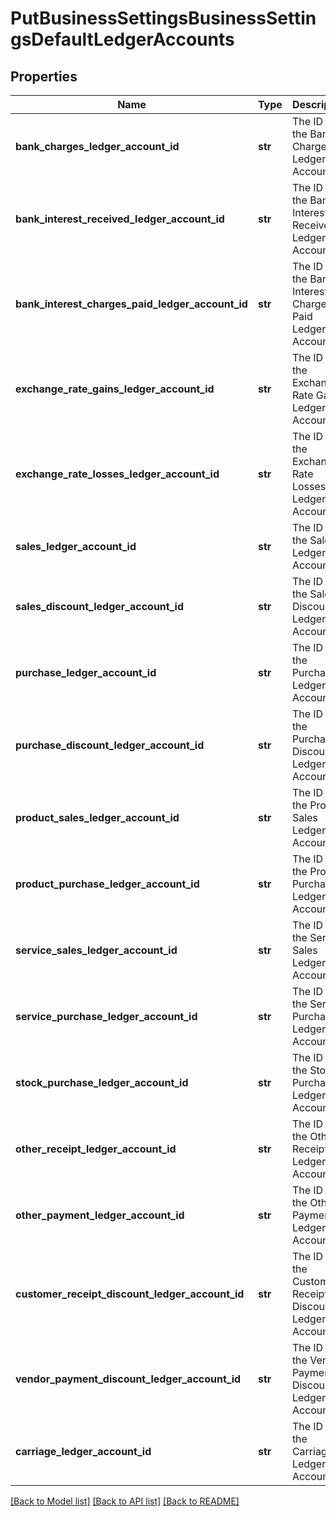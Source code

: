 # PutBusinessSettingsBusinessSettingsDefaultLedgerAccounts

## Properties
Name | Type | Description | Notes
------------ | ------------- | ------------- | -------------
**bank_charges_ledger_account_id** | **str** | The ID of the Bank Charges Ledger Account. | [optional] 
**bank_interest_received_ledger_account_id** | **str** | The ID of the Bank Interest Received Ledger Account. | [optional] 
**bank_interest_charges_paid_ledger_account_id** | **str** | The ID of the Bank Interest Charges Paid Ledger Account. | [optional] 
**exchange_rate_gains_ledger_account_id** | **str** | The ID of the Exchange Rate Gains Ledger Account. | [optional] 
**exchange_rate_losses_ledger_account_id** | **str** | The ID of the Exchange Rate Losses Ledger Account. | [optional] 
**sales_ledger_account_id** | **str** | The ID of the Sales Ledger Account. | [optional] 
**sales_discount_ledger_account_id** | **str** | The ID of the Sales Discount Ledger Account. | [optional] 
**purchase_ledger_account_id** | **str** | The ID of the Purchase Ledger Account. | [optional] 
**purchase_discount_ledger_account_id** | **str** | The ID of the Purchase Discount Ledger Account. | [optional] 
**product_sales_ledger_account_id** | **str** | The ID of the Product Sales Ledger Account. | [optional] 
**product_purchase_ledger_account_id** | **str** | The ID of the Product Purchase Ledger Account. | [optional] 
**service_sales_ledger_account_id** | **str** | The ID of the Service Sales Ledger Account. | [optional] 
**service_purchase_ledger_account_id** | **str** | The ID of the Service Purchase Ledger Account. | [optional] 
**stock_purchase_ledger_account_id** | **str** | The ID of the Stock Purchase Ledger Account. | [optional] 
**other_receipt_ledger_account_id** | **str** | The ID of the Other Receipt Ledger Account. | [optional] 
**other_payment_ledger_account_id** | **str** | The ID of the Other Payment Ledger Account. | [optional] 
**customer_receipt_discount_ledger_account_id** | **str** | The ID of the Customer Receipt Discount Ledger Account. | [optional] 
**vendor_payment_discount_ledger_account_id** | **str** | The ID of the Vendor Payment Discount Ledger Account. | [optional] 
**carriage_ledger_account_id** | **str** | The ID of the Carriage Ledger Account. | [optional] 

[[Back to Model list]](../README.md#documentation-for-models) [[Back to API list]](../README.md#documentation-for-api-endpoints) [[Back to README]](../README.md)


